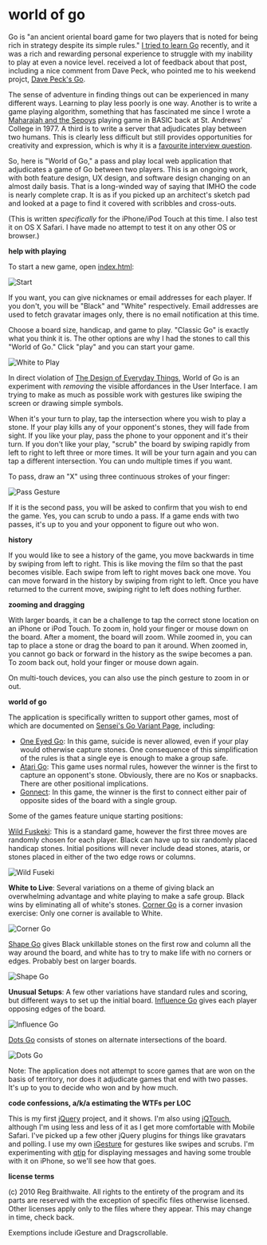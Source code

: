 world of go
===

Go is "an ancient oriental board game for two players that is noted for being rich in strategy despite its simple rules." [I tried to learn Go](http://github.com/raganwald/homoiconic/blob/master/2009-10-20/high_anxiety.md#readme "High Anxiety") recently, and it was a rich and rewarding personal experience to struggle with my inability to play at even a novice level. received a lot of feedback about that post, including a nice comment from Dave Peck, who pointed me to his weekend projct, [Dave Peck's Go](http://github.com/davepeck/appengine-go "[Dave Peck's Go]").

The sense of adventure in finding things out can be experienced in many different ways. Learning to play less poorly is one way. Another is to write a game playing algorithm, something that has fascinated me since I wrote a [Maharajah and the Sepoys](http://en.wikipedia.org/wiki/Maharajah_and_the_Sepoys) playing game in BASIC back at St. Andrews' College in 1977. A third is to write a server that adjudicates play between two humans. This is clearly less difficult but still provides opportunities for creativity and expression, which is why it is a [favourite interview question](http://weblog.raganwald.com/2006/06/my-favourite-interview-question.html "My favourite interview question").

So, here is "World of Go," a pass and play local web application that adjudicates a game of Go between two players. This is an ongoing work, with both feature design, UX design, and software design changing on an almost daily basis. That is a long-winded way of saying that IMHO the code is nearly complete crap. It is as if you picked up an architect's sketch pad and looked at a page to find it covered with scribbles and cross-outs.

(This is written *specifically* for the iPhone/iPod Touch at this time. I also test it on OS X Safari. I have made no attempt to test it on any other OS or browser.)

**help with playing**

To start a new game, open [index.html][index]:

![Start][start]

If you want, you can give nicknames or email addresses for each player. If you don't, you will be "Black" and "White" respectively. Email addresses are used to fetch gravatar images only, there is no email notification at this time.

Choose a board size, handicap, and game to play. "Classic Go" is exactly what you think it is. The other options are why I had the stones to call this "World of Go." Click "play" and you can start your game.

![White to Play][white_to_play]

In direct violation of [The Design of Everyday Things](http://www.amazon.com/gp/product/0465067107?ie=UTF8&amp;tag=raganwald001-20&amp;linkCode=as2&amp;camp=1789&amp;creative=390957&amp;creativeASIN=0465067107 "Amazon.com: The Design of Everyday Things (9780465067107): Donald A. Norman: Books"), World of Go is an experiment with *removing* the visible affordances in the User Interface. I am trying to make as much as possible work with gestures like swiping the screen or drawing simple symbols.

When it's your turn to play, tap the intersection where you wish to play a stone. If your play kills any of your opponent's stones, they will fade from sight. If you like your play, pass the phone to your opponent and it's their turn. If you don't like your play, "scrub" the board by swiping rapidly from left to right to left three or more times. It will be your turn again and you can tap a different intersection. You can undo multiple times if you want.

To pass, draw an "X" using three continuous strokes of your finger:

![Pass Gesture][pass]

If it is the second pass, you will be asked to confirm that you wish to end the game. Yes, you can scrub to undo a pass. If a game ends with two passes, it's up to you and your opponent to figure out who won.

**history**

If you would like to see a history of the game, you move backwards in time by swiping from left to right. This is like moving the film so that the past becomes visible. Each swipe from left to right moves back one move. You can move forward in the history by swiping from right to left. Once you have returned to the current move, swiping right to left does nothing further.

**zooming and dragging**

With larger boards, it can be a challenge to tap the correct stone location on an iPhone or iPod Touch. To zoom in, hold your finger or mouse down on the board. After a moment, the board will zoom. While zoomed in, you can tap to place a stone or drag the board to pan it around. When zoomed in, you cannot go back or forward in the history as the swipe becomes a pan. To zoom back out, hold your finger or mouse down again.

On multi-touch devices, you can also use the pinch gesture to zoom in or out.

**world of go**

The application is specifically written to support other games, most of which are documented on [Sensei's Go Variant Page][sgv], including:

* [One Eyed Go][oneeye]: In this game, suicide is never allowed, even if your play would otherwise capture stones. One consequence of this simplification of the rules is that a single eye is enough to make a group safe.
* [Atari Go][atari]: This game uses normal rules, however the winner is the first to capture an opponent's stone. Obviously, there are no Kos or snapbacks. There are other positional implications.
* [Gonnect][gonnect]: In this game, the winner is the first to connect either pair of opposite sides of the board with a single group.

Some of the games feature unique starting positions:

[Wild Fuskeki][wild]: This is a standard game, however the first three moves are randomly chosen for each player. Black can have up to six randomly placed handicap stones. Initial positions will never include dead stones, ataris, or stones placed in either of the two edge rows or columns.

![Wild Fuseki][iwild]

**White to Live**: Several variations on a theme of giving black an overwhelming advantage and white playing to make a safe group. Black wins by eliminating all of white's stones. [Corner Go][corner] is a corner invasion exercise: Only one corner is available to White.

![Corner Go][icorner]

[Shape Go][shape] gives Black unkillable stones on the first row and column all the way around the board, and white has to try to make life with no corners or edges. Probably best on larger boards.

![Shape Go][ibox]

**Unusual Setups**: A few other variations have standard rules and scoring, but different ways to set up the initial board. [Influence Go][influence] gives each player opposing edges of the board.

![Influence Go][iinfluence]

[Dots Go][dots] consists of stones on alternate intersections of the board.

![Dots Go][idots]

Note: The application does not attempt to score games that are won on the basis of territory, nor does it adjudicate games that end with two passes. It's up to you to decide who won and by how much.

**code confessions, a/k/a estimating the WTFs per LOC**

This is my first [jQuery](http://jquery.com/ "jQuery: The Write Less, Do More, JavaScript Library") project, and it shows. I'm also using [jQTouch](http://www.jqtouch.com/), although I'm using less and less of it as I get more comfortable with Mobile Safari. I've picked up a few other jQuery plugins for things like gravatars and polling. I use my own [iGesture][igesture] for gestures like swipes and scrubs. I'm experimenting with [qtip](http://craigsworks.com/projects/qtip/ "qTip - The jQuery tooltip plugin  - Home") for displaying messages and having some trouble with it on iPhone, so we'll see how that goes.

**license terms**

(c) 2010 Reg Braithwaite. All rights to the entirety of the program and its parts are reserved with the exception of specific files otherwise licensed. Other licenses apply only to the files where they appear. This may change in time, check back.

Exemptions include iGesture and Dragscrollable.

[igesture]: http://github.com/raganwald/iGesture
[index]: http://raganwald.github.com/go/index.html
[start]: http://raganwald.github.com/go/i/about/start.png
[white_to_play]: http://raganwald.github.com/go/i/about/white_to_play.png
[pass]: http://raganwald.github.com/go/i/about/pass.png
[oneeye]: http://senseis.xmp.net/?OneEyedGo
[atari]: http://senseis.xmp.net/?AtariGo
[gonnect]: http://senseis.xmp.net/?Gonnect
[sgv]: http://senseis.xmp.net/?GoVariant
[wild]: http://senseis.xmp.net/?WildFuseki
[corner]: http://senseis.xmp.net/?BiggestCorner
[shape]: http://senseis.xmp.net/?ShapeGameSolid
[influence]: http://senseis.xmp.net/?InfluenceGo
[dots]: http://senseis.xmp.net/?DotsGo
[ibox]: http://raganwald.github.com/go/i/about/box.png
[idots]: http://raganwald.github.com/go/i/about/dots.png
[iinfluence]: http://raganwald.github.com/go/i/about/influence.png
[icorner]: http://raganwald.github.com/go/i/about/corner.png
[iwild]: http://raganwald.github.com/go/i/about/wild.png